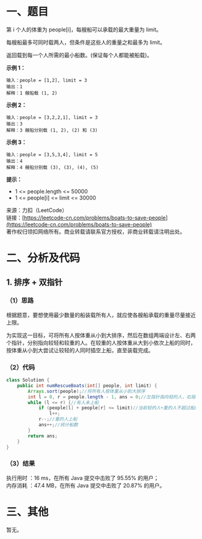 # 一、题目
第 i 个人的体重为 people[i]，每艘船可以承载的最大重量为 limit。   
    
每艘船最多可同时载两人，但条件是这些人的重量之和最多为 limit。   
   
返回载到每一个人所需的最小船数。(保证每个人都能被船载)。   
   
**示例 1：**   
```
输入：people = [1,2], limit = 3
输出：1
解释：1 艘船载 (1, 2)
```
**示例 2：**   
```
输入：people = [3,2,2,1], limit = 3
输出：3
解释：3 艘船分别载 (1, 2), (2) 和 (3)
```
**示例 3：**   
```
输入：people = [3,5,3,4], limit = 5
输出：4
解释：4 艘船分别载 (3), (3), (4), (5)
```
**提示：**    
- 1 <= people.length <= 50000
- 1 <= people[i] <= limit <= 30000
    
    
来源：力扣（LeetCode）   
链接：[https://leetcode-cn.com/problems/boats-to-save-people](https://leetcode-cn.com/problems/boats-to-save-people)      
著作权归领扣网络所有。商业转载请联系官方授权，非商业转载请注明出处。   
# 二、分析及代码    
## 1. 排序 + 双指针
### （1）思路
根据题意，要想使用最少数量的船装载所有人，就应使各艘船承载的重量尽量接近上限。     
     
为实现这一目标，可将所有人按体重从小到大排序，然后在数组两端设计左、右两个指针，分别指向较轻和较重的人。在较重的人按体重从大到小依次上船的同时，按体重从小到大尝试让较轻的人同时插空上船，直至装载完成。    
### （2）代码
```java
class Solution {
    public int numRescueBoats(int[] people, int limit) {
        Arrays.sort(people);//将所有人按体重从小到大排序
        int l = 0, r = people.length - 1, ans = 0;//左指针指向轻的人，右指针指向重的人，船的数量
        while (l <= r) {//有人未上船
            if (people[l] + people[r] <= limit)//当前轻的人+重的人不超过船的载重，轻的人可一同上船
                l++;
            r--;//重的人上船
            ans++;//统计船数
        }
        return ans;
    }
}
```
### （3）结果
执行用时 ：16 ms，在所有 Java 提交中击败了 95.55% 的用户；    
内存消耗 ：47.4 MB，在所有 Java 提交中击败了 20.87% 的用户。      
# 三、其他
暂无。  
